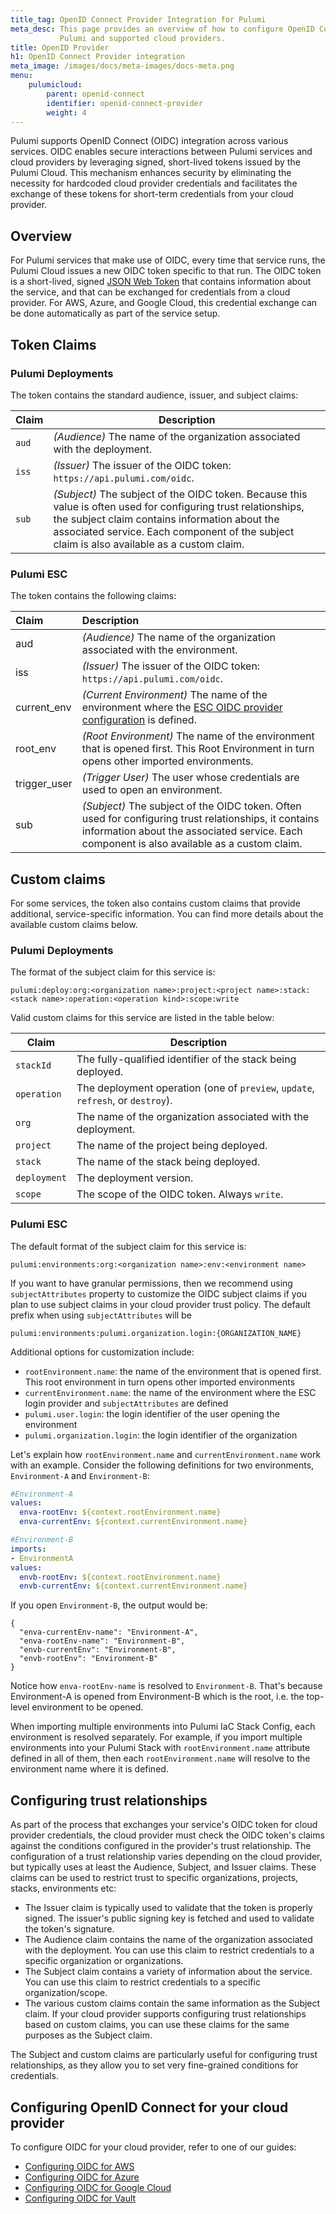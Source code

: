 ```yaml
---
title_tag: OpenID Connect Provider Integration for Pulumi
meta_desc: This page provides an overview of how to configure OpenID Connect integration between
           Pulumi and supported cloud providers.
title: OpenID Provider
h1: OpenID Connect Provider integration
meta_image: /images/docs/meta-images/docs-meta.png
menu:
    pulumicloud:
        parent: openid-connect
        identifier: openid-connect-provider
        weight: 4
---
```


Pulumi supports OpenID Connect (OIDC) integration across various services. OIDC enables secure interactions between Pulumi services and cloud providers by leveraging signed, short-lived tokens issued by the Pulumi Cloud. This mechanism enhances security by eliminating the necessity for hardcoded cloud provider credentials and facilitates the exchange of these tokens for short-term credentials from your cloud provider.

## Overview

For Pulumi services that make use of OIDC, every time that service runs, the Pulumi Cloud issues a new OIDC token specific to that run. The OIDC token is a short-lived, signed [JSON Web Token](https://jwt.io) that contains information about the service, and that can be exchanged for credentials from a cloud provider. For AWS, Azure, and Google Cloud, this credential exchange can be done automatically as part of the service setup.

## Token Claims

### Pulumi Deployments

The token contains the standard audience, issuer, and subject claims:

| Claim | Description                                                                                                                                                                                                                                                                                                                                                                                                                   |
|-------|-------------------------------------------------------------------------------------------------------------------------------------------------------------------------------------------------------------------------------------------------------------------------------------------------------------------------------------------------------------------------------------------------------------------------------|
| `aud` | _(Audience)_ The name of the organization associated with the deployment.                                                                                                                                                                                                                                                                                                                                                     |
| `iss` | _(Issuer)_ The issuer of the OIDC token: `https://api.pulumi.com/oidc`.                                                                                                                                                                                                                                                                                                                                                       |
| `sub` | _(Subject)_ The subject of the OIDC token. Because this value is often used for configuring trust relationships, the subject claim contains information about the associated service. Each component of the subject claim is also available as a custom claim. |

### Pulumi ESC

The token contains the following claims:

| Claim         | Description |
|:--------------|:------------|
| aud           | _(Audience)_ The name of the organization associated with the environment. |
| iss           | _(Issuer)_ The issuer of the OIDC token: `https://api.pulumi.com/oidc`. |
| current_env   | _(Current Environment)_ The name of the environment where the [ESC OIDC provider configuration](/docs/esc/integrations/) is defined. |
| root_env      | _(Root Environment)_ The name of the environment that is opened first. This Root Environment in turn opens other imported environments. |
| trigger_user  | _(Trigger User)_ The user whose credentials are used to open an environment. |
| sub           | _(Subject)_ The subject of the OIDC token. Often used for configuring trust relationships, it contains information about the associated service. Each component is also available as a custom claim. |

## Custom claims

For some services, the token also contains custom claims that provide additional, service-specific information. You can find more details about the available custom claims below.

### Pulumi Deployments

The format of the subject claim for this service is:

`pulumi:deploy:org:<organization name>:project:<project name>:stack:<stack name>:operation:<operation kind>:scope:write`

Valid custom claims for this service are listed in the table below:

| Claim        | Description                                                                     |
|--------------|---------------------------------------------------------------------------------|
| `stackId`    | The fully-qualified identifier of the stack being deployed.                     |
| `operation`  | The deployment operation (one of `preview`, `update`, `refresh`, or `destroy`). |
| `org`        | The name of the organization associated with the deployment.                    |
| `project`    | The name of the project being deployed.                                         |
| `stack`      | The name of the stack being deployed.                                           |
| `deployment` | The deployment version.                                                         |
| `scope`      | The scope of the OIDC token. Always `write`.                                    |

### Pulumi ESC

The default format of the subject claim for this service is:

`pulumi:environments:org:<organization name>:env:<environment name>`

If you want to have granular permissions, then we recommend using `subjectAttributes` property to customize the OIDC subject claims if you plan to use subject claims in your cloud provider trust policy. The default prefix when using `subjectAttributes` will be

`pulumi:environments:pulumi.organization.login:{ORGANIZATION_NAME}`

Additional options for customization include:

* `rootEnvironment.name`: the name of the environment that is opened first. This root environment in turn opens other imported environments
* `currentEnvironment.name`: the name of the environment where the ESC login provider and `subjectAttributes` are defined
* `pulumi.user.login`: the login identifier of the user opening the environment
* `pulumi.organization.login`: the login identifier of the organization

Let's explain how `rootEnvironment.name` and `currentEnvironment.name` work with an example. Consider the following definitions for two environments, `Environment-A` and `Environment-B`:

```yaml
#Environment-A
values:
  enva-rootEnv: ${context.rootEnvironment.name}
  enva-currentEnv: ${context.currentEnvironment.name}

#Environment-B
imports:
- EnvironmentA
values:
  envb-rootEnv: ${context.rootEnvironment.name}
  envb-currentEnv: ${context.currentEnvironment.name}
```

If you open `Environment-B`, the output would be:

```
{
  "enva-currentEnv-name": "Environment-A",
  "enva-rootEnv-name": "Environment-B",
  "envb-currentEnv": "Environment-B",
  "envb-rootEnv": "Environment-B"
}
```

Notice how `enva-rootEnv-name` is resolved to `Environment-B`. That's because Environment-A is opened from Environment-B which is the root, i.e. the top-level environment to be opened.

When importing multiple environments into Pulumi IaC Stack Config, each environment is resolved separately. For example, if you import multiple environments into your Pulumi Stack with `rootEnvironment.name` attribute defined in all of them, then each `rootEnvironment.name` will resolve to the environment name where it is defined.

## Configuring trust relationships

As part of the process that exchanges your service's OIDC token for cloud provider credentials, the cloud provider must check the OIDC token's claims against the conditions configured in the provider's trust relationship. The configuration of a trust relationship varies depending on the cloud provider, but typically uses at least the Audience, Subject, and Issuer claims. These claims can be used to restrict trust to specific organizations, projects, stacks, environments etc:

* The Issuer claim is typically used to validate that the token is properly signed. The issuer's public signing key is fetched and used to validate the token's signature.
* The Audience claim contains the name of the organization associated with the deployment. You can use this claim to restrict credentials to a specific organization or organizations.
* The Subject claim contains a variety of information about the service. You can use this claim to restrict credentials to a specific organization/scope.
* The various custom claims contain the same information as the Subject claim. If your cloud provider supports configuring trust relationships based on custom claims, you can use these claims for the same purposes as the Subject claim.

The Subject and custom claims are particularly useful for configuring trust relationships, as they allow you to set very fine-grained conditions for credentials.

## Configuring OpenID Connect for your cloud provider

To configure OIDC for your cloud provider, refer to one of our guides:

* [Configuring OIDC for AWS](/docs/pulumi-cloud/oidc/provider/aws/)
* [Configuring OIDC for Azure](/docs/pulumi-cloud/oidc/provider/azure/)
* [Configuring OIDC for Google Cloud](/docs/pulumi-cloud/oidc/provider/gcp/)
* [Configuring OIDC for Vault](/docs/pulumi-cloud/oidc/provider/vault/)
